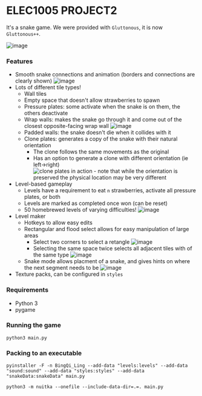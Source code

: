 # ELEC1005 PROJECT2
It's a snake game.
We were provided with `Gluttonous`, it is now `Gluttonous++`.

![image](https://github.com/AbacusIsMad/snake2022/assets/101756598/9c859b82-7930-4496-95dd-4c5a36f0224d)

### Features
- Smooth snake connections and animation (borders and connections are clearly shown)
![image](https://github.com/AbacusIsMad/snake2022/assets/101756598/42276059-7d53-45d8-83f7-74bb56b271df)
- Lots of different tile types!
    - Wall tiles
    - Empty space that doesn't allow strawberries to spawn
    - Pressure plates: some activate when the snake is on them, the others deactivate
    - Wrap walls: makes the snake go through it and come out of the closest opposite-facing wrap wall
    ![image](https://github.com/AbacusIsMad/snake2022/assets/101756598/968269ec-3d1d-480c-b812-a51592fd27b7)
    - Padded walls: the snake doesn't die when it collides with it
    - Clone plates: generates a copy of the snake with their natural orientation
        - The clone follows the same movements as the original
        - Has an option to generate a clone with different orientation (ie left->right)
        ![clone plates in action - note that while the orientation is preserved the physical location may be very different](https://github.com/AbacusIsMad/snake2022/assets/101756598/45433519-ad95-4a42-8991-78b69c43d52a)
- Level-based gameplay
    - Levels have a requirement to eat `n` strawberries, activate all pressure plates, or both
    - Levels are marked as completed once won (can be reset)
    - 50 homebrewed levels of varying difficulties!
    ![image](https://github.com/AbacusIsMad/snake2022/assets/101756598/3073ef09-eb7c-4db2-9a60-4390e387d731)
- Level maker
    - Hotkeys to allow easy edits
    - Rectangular and flood select allows for easy manipulation of large areas
        - Select two corners to select a retangle
        ![image](https://github.com/AbacusIsMad/snake2022/assets/101756598/52a1068a-a89e-4ded-90ce-db4d763c744c)
        - Selecting the same space twice selects all adjacent tiles with of the same type
        ![image](https://github.com/AbacusIsMad/snake2022/assets/101756598/05930643-d413-4cd2-a298-cd02709c919d)
    - Snake mode allows placment of a snake, and gives hints on where the next segment needs to be
    ![image](https://github.com/AbacusIsMad/snake2022/assets/101756598/88fcfee8-fb10-48fb-b1df-cbbace28f3a8)
- Texture packs, can be configured in `styles`

### Requirements
- Python 3
- pygame

### Running the game
`python3 main.py`

### Packing to an executable
`pyinstaller -F -n BingQi_Ling --add-data "levels:levels" --add-data "sound:sound" --add-data "styles:styles" --add-data "snakeData:snakeData" main.py`

`python3 -m nuitka --onefile --include-data-dir=.=. main.py`
